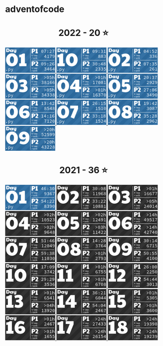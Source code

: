 # adventofcode

<!-- AOC TILES BEGIN -->
<h1 align="center">
  2022 - 20 ⭐
</h1>
<a href="2022/day1/day1.py">
  <img src="Media/2022/01.png" width="161px">
</a>
<a href="2022/day10/day10.py">
  <img src="Media/2022/10.png" width="161px">
</a>
<a href="2022/day2/day2.py">
  <img src="Media/2022/02.png" width="161px">
</a>
<a href="2022/day3/day3.py">
  <img src="Media/2022/03.png" width="161px">
</a>
<a href="2022/day4/day4.py">
  <img src="Media/2022/04.png" width="161px">
</a>
<a href="2022/day5/day5.py">
  <img src="Media/2022/05.png" width="161px">
</a>
<a href="2022/day6/day6.py">
  <img src="Media/2022/06.png" width="161px">
</a>
<a href="2022/day7/day7.py">
  <img src="Media/2022/07.png" width="161px">
</a>
<a href="2022/day8/day8.py">
  <img src="Media/2022/08.png" width="161px">
</a>
<a href="2022/day9/day9.py">
  <img src="Media/2022/09.png" width="161px">
</a>
<h1 align="center">
  2021 - 36 ⭐
</h1>
<a href="2021/day1/day1.py">
  <img src="Media/2021/01.png" width="161px">
</a>
<a href="None">
  <img src="Media/2021/02.png" width="161px">
</a>
<a href="None">
  <img src="Media/2021/03.png" width="161px">
</a>
<a href="None">
  <img src="Media/2021/04.png" width="161px">
</a>
<a href="None">
  <img src="Media/2021/05.png" width="161px">
</a>
<a href="None">
  <img src="Media/2021/06.png" width="161px">
</a>
<a href="None">
  <img src="Media/2021/07.png" width="161px">
</a>
<a href="None">
  <img src="Media/2021/08.png" width="161px">
</a>
<a href="None">
  <img src="Media/2021/09.png" width="161px">
</a>
<a href="None">
  <img src="Media/2021/10.png" width="161px">
</a>
<a href="None">
  <img src="Media/2021/11.png" width="161px">
</a>
<a href="None">
  <img src="Media/2021/12.png" width="161px">
</a>
<a href="None">
  <img src="Media/2021/13.png" width="161px">
</a>
<a href="None">
  <img src="Media/2021/14.png" width="161px">
</a>
<a href="None">
  <img src="Media/2021/15.png" width="161px">
</a>
<a href="None">
  <img src="Media/2021/16.png" width="161px">
</a>
<a href="None">
  <img src="Media/2021/17.png" width="161px">
</a>
<a href="None">
  <img src="Media/2021/18.png" width="161px">
</a>
<!-- AOC TILES END -->

